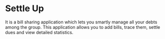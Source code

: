 # Settle Up
It is a bill sharing application which lets you smartly manage all your debts among the group. This application allows you to add bills, trace them, settle dues and view detailed statistics.
